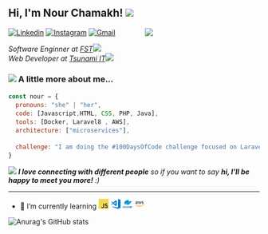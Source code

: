 


<h2> Hi, I'm Nour Chamakh! <img src="https://media.giphy.com/media/mGcNjsfWAjY5AEZNw6/giphy.gif" width="50"></h2>

<!--<h3 align="center">

</h3> -->

[![Linkedin](https://img.shields.io/badge/-LinkedIn-blue?style=flat&logo=Linkedin&logoColor=white)](https://www.linkedin.com/in/nourchamakh/)
[![Instagram](https://img.shields.io/badge/-Instagram-c13584?style=flat&labelColor=c13584&logo=instagram&logoColor=white)](https://www.instagram.com/nour__chamakh/?hl=fr)
[![Gmail](https://img.shields.io/badge/-Gmail-c14438?style=flat&logo=Gmail&logoColor=white)](mailto:nour.chamakh@etudiant-fst.utm.tn
)
<img align='right' src="https://media.giphy.com/media/ieyl9zmCjO4b4t6qoY/giphy.gif" width="230">
<p><em>Software Enginner at <a href="http://www.fst.rnu.tn/">FST</a><img src="https://media.giphy.com/media/fYSnHlufseco8Fh93Z/giphy.gif" width="30"></br>Web Developer at <a href="https://tsunamit.ca/">Tsunami IT</a><img src="https://media.giphy.com/media/WUlplcMpOCEmTGBtBW/giphy.gif" width="30"> 
</em></p>





### <img src="https://media.giphy.com/media/VgCDAzcKvsR6OM0uWg/giphy.gif" width="50"> A little more about me...  

```javascript
const nour = {
  pronouns: "she" | "her",
  code: [Javascript,HTML, CSS, PHP, Java],
  tools: [Docker, Laravel8 , AWS],
  architecture: ["microservices"],
   
  challenge: "I am doing the #100DaysOfCode challenge focused on Laravel8 , AWS and Docker "
}
```

<img src="https://media.giphy.com/media/LnQjpWaON8nhr21vNW/giphy.gif" width="60"> <em><b>I love connecting with different people</b> so if you want to say <b>hi, I'll be happy to meet you more!</b> :)</em>

---




- 🌱 I’m currently learning 
<code><img height="20" src="https://raw.githubusercontent.com/github/explore/80688e429a7d4ef2fca1e82350fe8e3517d3494d/topics/javascript/javascript.png"></code>
<code><img height="20" src="https://raw.githubusercontent.com/github/explore/80688e429a7d4ef2fca1e82350fe8e3517d3494d/topics/visual-studio-code/visual-studio-code.png"></code>
<code><img height="20" src="https://raw.githubusercontent.com/github/explore/80688e429a7d4ef2fca1e82350fe8e3517d3494d/topics/docker/docker.png"></code>
<code><img height="20" src="https://raw.githubusercontent.com/github/explore/80688e429a7d4ef2fca1e82350fe8e3517d3494d/topics/aws/aws.png"></code>

![Anurag's GitHub stats](https://github-readme-stats-nine-black.vercel.app/api?username=nourChamakh1&hide_border=true&show_icons=true&theme=dracula)




